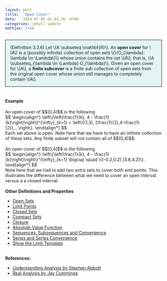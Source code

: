 ```yaml
---
layout: post
title:  "Open Cover"
date:   2024-07-05 01:01:36 -0700
categories: jekyll update
mathjax: true
---
```

<div style="background-color: #E3F4F4; padding: 15px 15px 15px 15px; border:1px solid black;">
  (Definition 3.3.6) Let \(A \subseteq \mathbf{R}\). An <b>open cover</b> for \(A\) is a (possibly infinite) collection of open sets \(\{O_{\lambda}: \lambda \in \Lambda\}\) whose union contains the set \(A\); that is, \(A \subseteq_{\lambda \in \Lambda} O_{\lambda}\). Given an open cover for \(A\), a <b>finite subcover</b> is a finite sub collection of open sets from the original open cover whose union still manages to completely contain \(A\).
</div>
<br>
<!------------------------------------------------------------------------------------>
<h4><b>Example</b></h4>
An open cover of $$(0,4)$$ is the following
<div>
$$
\begin{align*}
\left\{\left(\frac{1}{k}, 4 - \frac{1}{k}\right)\right\}^{\infty}_{k=1} = \left\{(1,3), (\frac{1}{2},4-\frac{1}{2}),...\right\}.
\end{align*}
$$
</div>
Each set above is open. Note here that we have to have an infinite collection of these sets. Any finite subset will not contain all of $$(0,4)$$.
<br>
<br>
An open cover of $$[0,4]$$ is the following
<div>
$$
\begin{align*}
\left\{\left(\frac{1}{k}, 4 - \frac{1}{k}\right)\right\}^{\infty}_{k=1} \bigcup \quad \{(-0.2,0.2),(3.8,4.2)\}.
\end{align*}
$$
</div>
Note here that we had to add two extra sets to cover both end points. This illustrates the difference between what we need to cover an open interval versus a a closed interval.
<br>
<br>
<!------------------------------------------------------------------------------------>
<b>Other Definitions and Properties</b>
<ul>
<li><a href="https://strncat.github.io/jekyll/update/2024/06/22/analysis-sets-open.html">Open Sets</a></li>
<li><a href="https://strncat.github.io/jekyll/update/2024/06/24/analysis-sets-limit-points.html">Limit Points</a></li>
<li><a href="https://strncat.github.io/jekyll/update/2024/06/25/analysis-sets-closed.html">Closed Sets</a></li>
<li><a href="https://strncat.github.io/jekyll/update/2024/07/01/analysis-sets-compact.html">Compact Sets</a></li>
<li><a href="https://strncat.github.io/jekyll/update/2024/06/28/analysis-sets-closure.html">Closure</a></li>
<li><a href="https://strncat.github.io/jekyll/update/2024/05/26/analysis-absolute-value-properties.html">Absolute Value Function</a></li>
<li><a href="https://strncat.github.io/jekyll/update/2024/05/21/analysis-seq-definitions.html">Sequences, Subsequences and Convergence</a></li>
<li><a href="https://strncat.github.io/jekyll/update/2024/06/10/analysis-series-definitions.html">Series and Series Convergence</a></li>
<li><a href="https://strncat.github.io/jekyll/update/2024/05/12/analysis-seq-limit-template.html">Show the Limit Template</a></li>
</ul>
<br>
<!------------------------------------------------------------------------------------>
<b>References:</b>
<ul>
<li><a href="https://www.amazon.com/Understanding-Analysis-Undergraduate-Texts-Mathematics/dp/1493927116">Understanding Analysis by Stephen Abbott</a></li>
<li><a href="https://www.amazon.com/Real-Analysis-Long-Form-Mathematics-Textbook/dp/1077254547/ref=sr_1_1?crid=1EKW8X4WRF3FW&dib=eyJ2IjoiMSJ9.8H96S-vpjIYx8lnvl5zYmBZjrj15kH-_m6pXDzkvCRlb8_xXY2IV9Zipu-8_YsxqJiHrDLuij8XqTNG6YHcqFweSzLEDTzu7r77bvENfD54ua0QoORkYqlE9hnHSTU3dlbiibZPSRE1snfOUjy9aIlUB_SwrjPs1Uaqob4D6dbOvu6otEp0euWD7ilhclz0t34D5E6BgakOV_CBH0-CKDhOAg00t6tXLZgtuRmPkIi0j7RBSp9GctSQADqBS0MW77CwckycJtCV79foESEnRKX8Ed_lD4GJp6ygwB2nGowQ.goqwiMcxQF-evF4CmmslF5VSq-jGrHd8P5npLOuVrAo&dib_tag=se&keywords=real+analysis&qid=1720489245&sprefix=real+analysi%2Caps%2C166&sr=8-1">Real Analysis by Jay Cummings</a></li>
</ul>
